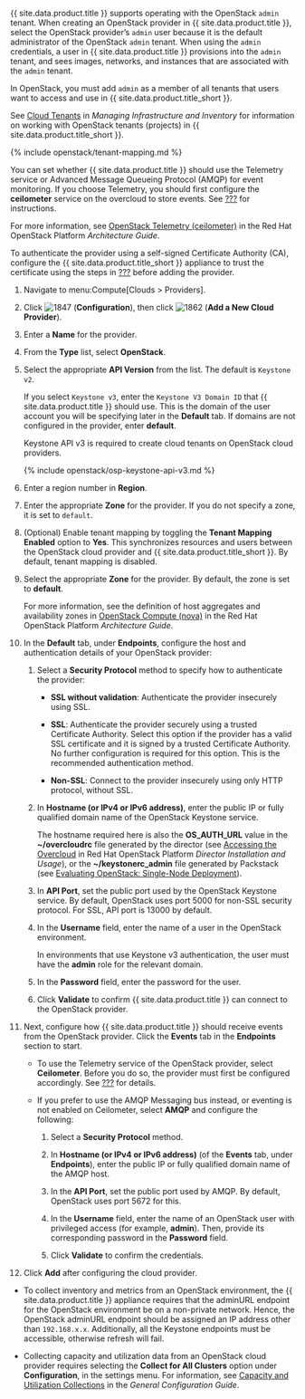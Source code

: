 {{ site.data.product.title }} supports operating with the OpenStack `admin` tenant.
When creating an OpenStack provider in {{ site.data.product.title }}, select the
OpenStack provider’s `admin` user because it is the default
administrator of the OpenStack `admin` tenant. When using the `admin`
credentials, a user in {{ site.data.product.title }} provisions into the `admin`
tenant, and sees images, networks, and instances that are associated
with the `admin` tenant.

<div class="note">

In OpenStack, you must add `admin` as a member of all tenants that users
want to access and use in {{ site.data.product.title_short }}.

See [Cloud
Tenants](https://access.redhat.com/documentation/en-us/red_hat_cloudforms/5.0-beta/html-single/managing_infrastructure_and_inventory/index#tenants)
in *Managing Infrastructure and Inventory* for information on working
with OpenStack tenants (projects) in {{ site.data.product.title_short }}.

</div>

{% include openstack/tenant-mapping.md %}

<div class="note">

You can set whether {{ site.data.product.title }} should use the Telemetry service or
Advanced Message Queueing Protocol (AMQP) for event monitoring. If you
choose Telemetry, you should first configure the **ceilometer** service
on the overcloud to store events. See [???](#openstack-events-oc) for
instructions.

For more information, see [OpenStack Telemetry
(ceilometer)](https://access.redhat.com/documentation/en-us/red_hat_openstack_platform/11/html/architecture_guide/components#comp-telemetry)
in the Red Hat OpenStack Platform *Architecture Guide*.

</div>

<div class="note">

To authenticate the provider using a self-signed Certificate Authority
(CA), configure the {{ site.data.product.title_short }} appliance to trust the
certificate using the steps in [???](#app-self_signed_CA) before adding
the provider.

</div>

1.  Navigate to menu:Compute\[Clouds \> Providers\].

2.  Click ![1847](../images/1847.png) (**Configuration**), then click
    ![1862](../images/1862.png) (**Add a New Cloud Provider**).

3.  Enter a **Name** for the provider.

4.  From the **Type** list, select **OpenStack**.

5.  Select the appropriate **API Version** from the list. The default is
    `Keystone v2`.

    If you select `Keystone v3`, enter the `Keystone V3 Domain ID` that
    {{ site.data.product.title }} should use. This is the domain of the user account
    you will be specifying later in the **Default** tab. If domains are
    not configured in the provider, enter **default**.

    <div class="note">

    Keystone API v3 is required to create cloud tenants on OpenStack
    cloud providers.

    </div>

    <div class="note">

    {% include openstack/osp-keystone-api-v3.md %}

    </div>

6.  Enter a region number in **Region**.

7.  Enter the appropriate **Zone** for the provider. If you do not
    specify a zone, it is set to `default`.

8.  (Optional) Enable tenant mapping by toggling the **Tenant Mapping
    Enabled** option to **Yes**. This synchronizes resources and users
    between the OpenStack cloud provider and {{ site.data.product.title_short }}. By
    default, tenant mapping is disabled.

9.  Select the appropriate **Zone** for the provider. By default, the
    zone is set to **default**.

    <div class="note">

    For more information, see the definition of host aggregates and
    availability zones in [OpenStack Compute
    (nova)](https://access.redhat.com/documentation/en-us/red_hat_openstack_platform/11/html/architecture_guide/components#comp-compute)
    in the Red Hat OpenStack Platform *Architecture Guide*.

    </div>

10. In the **Default** tab, under **Endpoints**, configure the host and
    authentication details of your OpenStack provider:

    1.  Select a **Security Protocol** method to specify how to
        authenticate the provider:

          - **SSL without validation**: Authenticate the provider
            insecurely using SSL.

          - **SSL**: Authenticate the provider securely using a trusted
            Certificate Authority. Select this option if the provider
            has a valid SSL certificate and it is signed by a trusted
            Certificate Authority. No further configuration is required
            for this option. This is the recommended authentication
            method.

          - **Non-SSL**: Connect to the provider insecurely using only
            HTTP protocol, without SSL.

    2.  In **Hostname (or IPv4 or IPv6 address)**, enter the public IP
        or fully qualified domain name of the OpenStack Keystone
        service.

        <div class="note">

        The hostname required here is also the **OS\_AUTH\_URL** value
        in the **\~/overcloudrc** file generated by the director (see
        [Accessing the
        Overcloud](https://access.redhat.com/documentation/en-us/red_hat_openstack_platform/11/html-single/director_installation_and_usage/#sect-Accessing_the_Overcloud)
        in Red Hat OpenStack Platform *Director Installation and
        Usage*), or the **\~/keystonerc\_admin** file generated by
        Packstack (see [Evaluating OpenStack: Single-Node
        Deployment](https://access.redhat.com/articles/1127153)).

        </div>

    3.  In **API Port**, set the public port used by the OpenStack
        Keystone service. By default, OpenStack uses port 5000 for
        non-SSL security protocol. For SSL, API port is 13000 by
        default.

    4.  In the **Username** field, enter the name of a user in the
        OpenStack environment.

        <div class="important">

        In environments that use Keystone v3 authentication, the user
        must have the **admin** role for the relevant domain.

        </div>

    5.  In the **Password** field, enter the password for the user.

    6.  Click **Validate** to confirm {{ site.data.product.title }} can connect to the
        OpenStack provider.

11. Next, configure how {{ site.data.product.title }} should receive events from the
    OpenStack provider. Click the **Events** tab in the **Endpoints**
    section to start.

      - To use the Telemetry service of the OpenStack provider, select
        **Ceilometer**. Before you do so, the provider must first be
        configured accordingly. See [???](#openstack-events-oc) for
        details.

      - If you prefer to use the AMQP Messaging bus instead, or eventing
        is not enabled on Ceilometer, select **AMQP** and configure the
        following:

        1.  Select a **Security Protocol** method.

        2.  In **Hostname (or IPv4 or IPv6 address)** (of the **Events**
            tab, under **Endpoints**), enter the public IP or fully
            qualified domain name of the AMQP host.

        3.  In the **API Port**, set the public port used by AMQP. By
            default, OpenStack uses port 5672 for this.

        4.  In the **Username** field, enter the name of an OpenStack
            user with privileged access (for example, **admin**). Then,
            provide its corresponding password in the **Password**
            field.

        5.  Click **Validate** to confirm the credentials.

12. Click **Add** after configuring the cloud provider.

<div class="note">

  - To collect inventory and metrics from an OpenStack environment, the
    {{ site.data.product.title }} appliance requires that the adminURL endpoint for
    the OpenStack environment be on a non-private network. Hence, the
    OpenStack adminURL endpoint should be assigned an IP address other
    than `192.168.x.x`. Additionally, all the Keystone endpoints must be
    accessible, otherwise refresh will fail.

  - Collecting capacity and utilization data from an OpenStack cloud
    provider requires selecting the **Collect for All Clusters** option
    under **Configuration**, in the settings menu. For information, see
    [Capacity and Utilization
    Collections](https://access.redhat.com/documentation/en-us/red_hat_cloudforms/4.5/html-single/general_configuration/#capacity-and-utilization-collections)
    in the *General Configuration Guide*.

</div>
